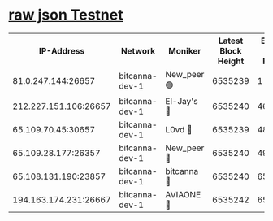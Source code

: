 [raw json Testnet](https://rpc-check.bcat.stavr.tech/bcat/rpc-bcat-result.json)
=


<table><tr><th>IP-Address</th><th>Network</th><th>Moniker</th><th>Latest Block Height</th><th>Earliest Block Height</th><th>Catching Up</th><th>Tx Index</th><th>Voting Power</th><th>Scan Time</th></tr><tr><td>81.0.247.144:26657</td><td>bitcanna-dev-1</td><td>New_peer 🟢</td><td>6535239</td><td>1</td><td>False</td><td>on</td><td>0</td><td>2024-02-21T02:07:37.610780486UTC</td></tr><tr><td>212.227.151.106:26657</td><td>bitcanna-dev-1</td><td>El-Jay's 🔴</td><td>6535240</td><td>4670391</td><td>False</td><td>on</td><td>2218164</td><td>2024-02-21T02:07:44.325489539UTC</td></tr><tr><td>65.109.70.45:30657</td><td>bitcanna-dev-1</td><td>L0vd 🔴</td><td>6535239</td><td>4828155</td><td>False</td><td>on</td><td>307920</td><td>2024-02-21T02:07:37.953689470UTC</td></tr><tr><td>65.109.28.177:26357</td><td>bitcanna-dev-1</td><td>New_peer 🔴</td><td>6535240</td><td>4952911</td><td>False</td><td>on</td><td>2237067</td><td>2024-02-21T02:07:44.664138467UTC</td></tr><tr><td>65.108.131.190:23857</td><td>bitcanna-dev-1</td><td>bitcanna 🔴</td><td>6535240</td><td>6531240</td><td>False</td><td>off</td><td>378446</td><td>2024-02-21T02:07:44.984501738UTC</td></tr><tr><td>194.163.174.231:26667</td><td>bitcanna-dev-1</td><td>AVIAONE 🔴</td><td>6535242</td><td>6533291</td><td>False</td><td>on</td><td>1949865</td><td>2024-02-21T02:07:53.530680729UTC</td></tr></table>